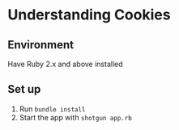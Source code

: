 # Understanding Cookies

## Environment

Have Ruby 2.x and above installed

## Set up

1. Run `bundle install`
2. Start the app with `shotgun app.rb`
